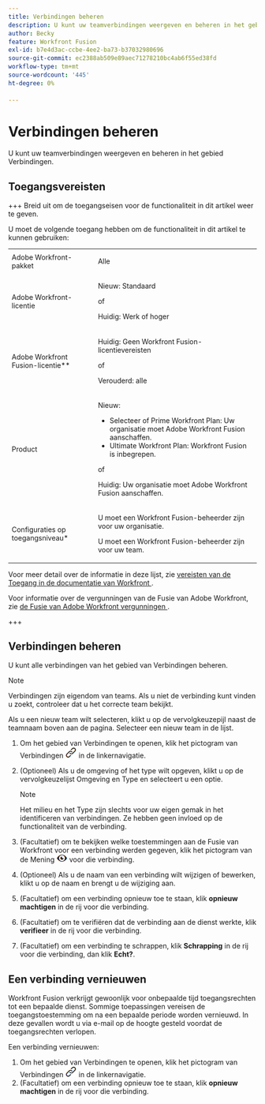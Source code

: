 ```yaml
---
title: Verbindingen beheren
description: U kunt uw teamverbindingen weergeven en beheren in het gebied Verbindingen.
author: Becky
feature: Workfront Fusion
exl-id: b7e4d3ac-ccbe-4ee2-ba73-b37032980696
source-git-commit: ec2388ab509e89aec71278210bc4ab6f55ed38fd
workflow-type: tm+mt
source-wordcount: '445'
ht-degree: 0%

---
```


# Verbindingen beheren

U kunt uw teamverbindingen weergeven en beheren in het gebied Verbindingen.

## Toegangsvereisten

+++ Breid uit om de toegangseisen voor de functionaliteit in dit artikel weer te geven.

U moet de volgende toegang hebben om de functionaliteit in dit artikel te kunnen gebruiken:

<table style="table-layout:auto">
 <col> 
 <col> 
 <tbody> 
  <tr> 
   <td role="rowheader">Adobe Workfront-pakket 
   <td> <p>Alle</p> </td> 
  </tr> 
  <tr data-mc-conditions=""> 
   <td role="rowheader">Adobe Workfront-licentie</td> 
   <td> <p>Nieuw: Standaard</p><p>of</p><p>Huidig: Werk of hoger</p> </td> 
  </tr> 
  <tr> 
   <td role="rowheader">Adobe Workfront Fusion-licentie**</td> 
   <td>
   <p>Huidig: Geen Workfront Fusion-licentievereisten</p>
   <p>of</p>
   <p>Verouderd: alle </p>
   </td> 
  </tr> 
  <tr> 
   <td role="rowheader">Product</td> 
   <td>
   <p>Nieuw:</p> <ul><li>Selecteer of Prime Workfront Plan: Uw organisatie moet Adobe Workfront Fusion aanschaffen.</li><li>Ultimate Workfront Plan: Workfront Fusion is inbegrepen.</li></ul>
   <p>of</p>
   <p>Huidig: Uw organisatie moet Adobe Workfront Fusion aanschaffen.</p>
   </td> 
  </tr>
  <tr data-mc-conditions=""> 
   <td role="rowheader">Configuraties op toegangsniveau*</td> 
   <td> 
     <p>U moet een Workfront Fusion-beheerder zijn voor uw organisatie.</p>
     <p>U moet een Workfront Fusion-beheerder zijn voor uw team.</p>
   </td> 
  </tr> 
   </td> 
  </tr> 
 </tbody> 
</table>

Voor meer detail over de informatie in deze lijst, zie [ vereisten van de Toegang in de documentatie van Workfront ](/help/workfront-fusion/references/licenses-and-roles/access-level-requirements-in-documentation.md).

Voor informatie over de vergunningen van de Fusie van Adobe Workfront, zie [ de Fusie van Adobe Workfront vergunningen ](/help/workfront-fusion/set-up-and-manage-workfront-fusion/licensing-operations-overview/license-automation-vs-integration.md).

+++

## Verbindingen beheren

U kunt alle verbindingen van het gebied van Verbindingen beheren.

>[!NOTE]
>
>Verbindingen zijn eigendom van teams. Als u niet de verbinding kunt vinden u zoekt, controleer dat u het correcte team bekijkt.
>
>Als u een nieuw team wilt selecteren, klikt u op de vervolgkeuzepijl naast de teamnaam boven aan de pagina. Selecteer een nieuw team in de lijst.

1. Om het gebied van Verbindingen te openen, klik het pictogram van Verbindingen ![ ](assets/connections-icon.png) in de linkernavigatie.
1. (Optioneel) Als u de omgeving of het type wilt opgeven, klikt u op de vervolgkeuzelijst Omgeving en Type en selecteert u een optie.

   >[!NOTE]
   >
   >Het milieu en het Type zijn slechts voor uw eigen gemak in het identificeren van verbindingen. Ze hebben geen invloed op de functionaliteit van de verbinding.

1. (Facultatief) om te bekijken welke toestemmingen aan de Fusie van Workfront voor een verbinding werden gegeven, klik het pictogram van de Mening ![ de verbindingstoestemmingen van de Mening ](assets/view-connection-permissions.png) voor die verbinding.
1. (Optioneel) Als u de naam van een verbinding wilt wijzigen of bewerken, klikt u op de naam en brengt u de wijziging aan.
1. (Facultatief) om een verbinding opnieuw toe te staan, klik **opnieuw machtigen** in de rij voor die verbinding.
1. (Facultatief) om te verifiëren dat de verbinding aan de dienst werkte, klik **verifieer** in de rij voor die verbinding.
1. (Facultatief) om een verbinding te schrappen, klik **Schrapping** in de rij voor die verbinding, dan klik **Echt?**.

## Een verbinding vernieuwen

Workfront Fusion verkrijgt gewoonlijk voor onbepaalde tijd toegangsrechten tot een bepaalde dienst. Sommige toepassingen vereisen de toegangstoestemming om na een bepaalde periode worden vernieuwd. In deze gevallen wordt u via e-mail op de hoogte gesteld voordat de toegangsrechten verlopen.

Een verbinding vernieuwen:

1. Om het gebied van Verbindingen te openen, klik het pictogram van Verbindingen ![ ](assets/connections-icon.png) in de linkernavigatie.
1. (Facultatief) om een verbinding opnieuw toe te staan, klik **opnieuw machtigen** in de rij voor die verbinding.
